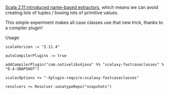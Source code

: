 [Scala 2.11 introduced name-based extractors](http://hseeberger.github.io/blog/2013/10/04/name-based-extractors-in-scala-2-dot-11/), which means we can avoid creating lots of tuples / boxing lots of primitive values.

This simple experiment makes all case classes use that new trick, thanks to a compiler plugin!

Usage:

    scalaVersion := "2.11.4"

    autoCompilerPlugins := true

    addCompilerPlugin("com.nativelibs4java" %% "scalaxy-fastcaseclasses" % "0.4-SNAPSHOT")

    scalacOptions += "-Xplugin-require:scalaxy-fastcaseclasses"

    resolvers += Resolver.sonatypeRepo("snapshots")

